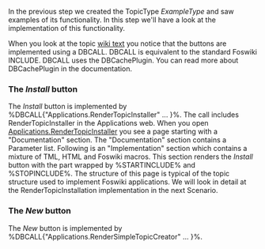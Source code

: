 In the previous step we created the TopicType _ExampleType_ and saw examples of its functionality.
In this step we'll have a look at the implementation of this functionality.

When you look at the topic
[wiki text](https://[[HOST_SUBDOMAIN]]-80-[[KATACODA_HOST]].environments.katacoda.com/Applications/ExampleApp/ExampleType?raw=on)
you notice that the buttons are implemented using a DBCALL. DBCALL is equivalent to the standard Foswiki INCLUDE.
DBCALL uses the DBCachePlugin. You can read more about DBCachePlugin in the documentation.

### The _Install_ button
The _Install_ button is implemented by %DBCALL{"Applications.RenderTopicInstaller" ... }%.
The call includes RenderTopicInstaller in the Applications web. When you open
[Applications.RenderTopicInstaller](https://[[HOST_SUBDOMAIN]]-80-[[KATACODA_HOST]].environments.katacoda.com/Applications/RenderTopicInstaller)
you see a page starting with a "Documentation" section. The "Documentation" section contains a Parameter list.
Following is an "Implementation" section which contains a mixture of TML, HTML and Foswiki macros.
This section renders the _Install_ button with the part wrapped by %STARTINCLUDE% and %STOPINCLUDE%.
The structure of this page is typical of the topic structure used to implement Foswiki applications.
We will look in detail at the RenderTopicInstallation implementation in the next Scenario.

### The _New_ button
The _New_ button is implemented by %DBCALL{"Applications.RenderSimpleTopicCreator" ... }%.
